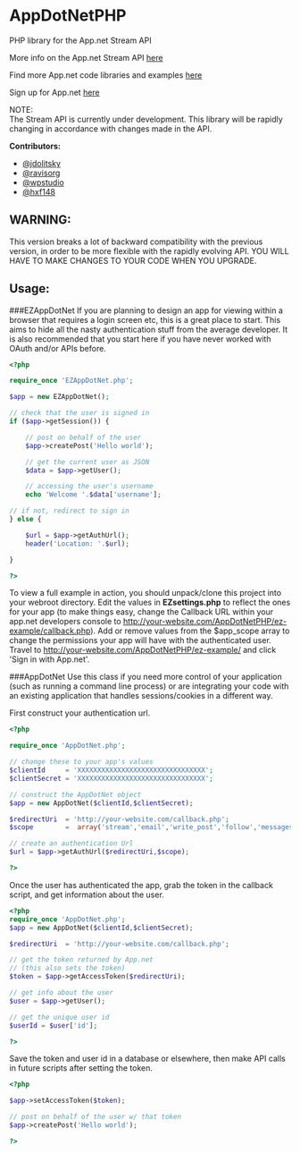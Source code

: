 AppDotNetPHP
============

PHP library for the App.net Stream API

More info on the App.net Stream API <a target="_blank" href="https://github.com/appdotnet/api-spec">here</a>

Find more App.net code libraries and examples <a target="_blank" href="https://github.com/appdotnet/api-spec/wiki/Directory-of-third-party-devs-and-apps">here</a>

Sign up for App.net <a target="_blank" href="https://join.app.net/">here</a>

NOTE:<br>
The Stream API is currently under development. This library will be rapidly changing in accordance with changes made in the API.

**Contributors:**
* <a href="https://alpha.app.net/jdolitsky" target="_blank">@jdolitsky</a>
* <a href="https://alpha.app.net/ravisorg" target="_blank">@ravisorg</a>
* <a href="https://github.com/wpstudio" target="_blank">@wpstudio</a>
* <a href="https://alpha.app.net/hxf148" target="_blank">@hxf148</a>

WARNING:
---------
This version breaks a lot of backward compatibility with the previous version, in order to be more flexible with the rapidly evolving API. YOU WILL HAVE TO MAKE CHANGES TO YOUR CODE WHEN YOU UPGRADE.

Usage:
--------
###EZAppDotNet
If you are planning to design an app for viewing within a browser that requires a login screen etc, this is a great place to start. This aims to hide all the nasty authentication stuff from the average developer. It is also recommended that you start here if you have never worked with OAuth and/or APIs before.

```php
<?php

require_once 'EZAppDotNet.php';

$app = new EZAppDotNet();

// check that the user is signed in
if ($app->getSession()) {

    // post on behalf of the user
    $app->createPost('Hello world');

    // get the current user as JSON
    $data = $app->getUser();

    // accessing the user's username
    echo 'Welcome '.$data['username'];

// if not, redirect to sign in
} else {

    $url = $app->getAuthUrl();
    header('Location: '.$url);

}

?>
```
To view a full example in action, you should unpack/clone this project into your webroot directory. Edit the values in **EZsettings.php** to reflect the ones for your app (to make things easy, change the Callback URL within your app.net developers console to http://your-website.com/AppDotNetPHP/ez-example/callback.php). Add or remove values from the $app_scope array to change the permissions your app will have with the authenticated user. Travel to http://your-website.com/AppDotNetPHP/ez-example/ and click 'Sign in with App.net'.

###AppDotNet
Use this class if you need more control of your application (such as running a command line process) or are integrating your code with an existing application that handles sessions/cookies in a different way. 

First construct your authentication url.
```php
<?php

require_once 'AppDotNet.php';

// change these to your app's values
$clientId     = 'XXXXXXXXXXXXXXXXXXXXXXXXXXXXXXXX';
$clientSecret = 'XXXXXXXXXXXXXXXXXXXXXXXXXXXXXXXX';

// construct the AppDotNet object
$app = new AppDotNet($clientId,$clientSecret);

$redirectUri  = 'http://your-website.com/callback.php';
$scope        =  array('stream','email','write_post','follow','messages','export');

// create an authentication Url
$url = $app->getAuthUrl($redirectUri,$scope);

?>
```
Once the user has authenticated the app, grab the token in the callback script, and get information about the user.
```php
<?php
require_once 'AppDotNet.php';
$app = new AppDotNet($clientId,$clientSecret);

$redirectUri  = 'http://your-website.com/callback.php';

// get the token returned by App.net
// (this also sets the token)
$token = $app->getAccessToken($redirectUri);

// get info about the user
$user = $app->getUser();

// get the unique user id
$userId = $user['id'];

?>
```
Save the token and user id in a database or elsewhere, then make API calls in future scripts after setting the token.
```php
<?php

$app->setAccessToken($token);

// post on behalf of the user w/ that token
$app->createPost('Hello world');

?>
```
